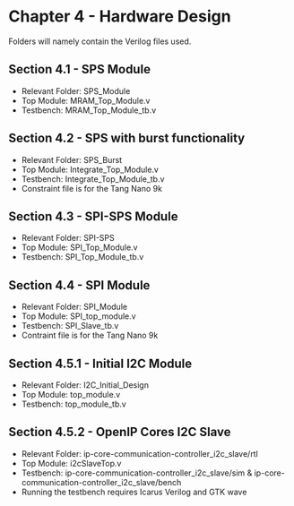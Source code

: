 # Chapter 4 - Hardware Design
Folders will namely contain the Verilog files used. 

## Section 4.1 - SPS Module
- Relevant Folder: SPS_Module
- Top Module: MRAM_Top_Module.v
- Testbench: MRAM_Top_Module_tb.v

## Section 4.2 - SPS with burst functionality
- Relevant Folder: SPS_Burst
- Top Module: Integrate_Top_Module.v
- Testbench: Integrate_Top_Module_tb.v
- Constraint file is for the Tang Nano 9k

## Section 4.3 - SPI-SPS Module
- Relevant Folder: SPI-SPS
- Top Module: SPI_Top_Module.v
- Testbench: SPI_Top_Module_tb.v

## Section 4.4 - SPI Module
- Relevant Folder: SPI_Module
- Top Module: SPI_top_module.v
- Testbench: SPI_Slave_tb.v
- Contraint file is for the Tang Nano 9k

## Section 4.5.1 - Initial I2C Module
- Relevant Folder: I2C_Initial_Design
- Top Module: top_module.v
- Testbench: top_module_tb.v

## Section 4.5.2 - OpenIP Cores I2C Slave
- Relevant Folder: ip-core-communication-controller_i2c_slave/rtl
- Top Module: i2cSlaveTop.v
- Testbench: ip-core-communication-controller_i2c_slave/sim & ip-core-communication-controller_i2c_slave/bench
- Running the testbench requires Icarus Verilog and GTK wave
